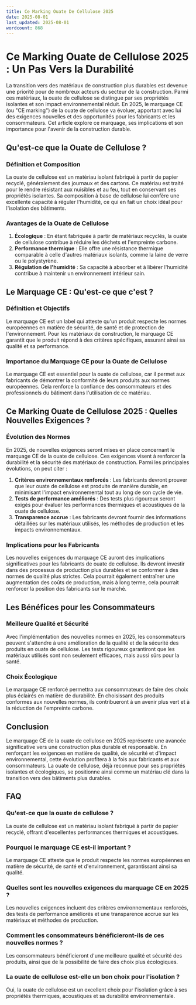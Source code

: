 ```yaml
---
title: Ce Marking Ouate De Cellulose 2025
date: 2025-08-01
last_updated: 2025-08-01
wordcount: 868
---
```


# Ce Marking Ouate de Cellulose 2025 : Un Pas Vers la Durabilité

La transition vers des matériaux de construction plus durables est devenue une priorité pour de nombreux acteurs du secteur de la construction. Parmi ces matériaux, la ouate de cellulose se distingue par ses propriétés isolantes et son impact environnemental réduit. En 2025, le marquage CE (ou "CE marking") de la ouate de cellulose va évoluer, apportant avec lui des exigences nouvelles et des opportunités pour les fabricants et les consommateurs. Cet article explore ce marquage, ses implications et son importance pour l'avenir de la construction durable.

## Qu'est-ce que la Ouate de Cellulose ?

### Définition et Composition

La ouate de cellulose est un matériau isolant fabriqué à partir de papier recyclé, généralement des journaux et des cartons. Ce matériau est traité pour le rendre résistant aux nuisibles et au feu, tout en conservant ses propriétés isolantes. Sa composition à base de cellulose lui confère une excellente capacité à réguler l'humidité, ce qui en fait un choix idéal pour l'isolation des bâtiments.

### Avantages de la Ouate de Cellulose

1. **Écologique** : En étant fabriquée à partir de matériaux recyclés, la ouate de cellulose contribue à réduire les déchets et l'empreinte carbone.
2. **Performance thermique** : Elle offre une résistance thermique comparable à celle d'autres matériaux isolants, comme la laine de verre ou le polystyrène.
3. **Régulation de l'humidité** : Sa capacité à absorber et à libérer l'humidité contribue à maintenir un environnement intérieur sain.

## Le Marquage CE : Qu'est-ce que c'est ?

### Définition et Objectifs

Le marquage CE est un label qui atteste qu'un produit respecte les normes européennes en matière de sécurité, de santé et de protection de l'environnement. Pour les matériaux de construction, le marquage CE garantit que le produit répond à des critères spécifiques, assurant ainsi sa qualité et sa performance.

### Importance du Marquage CE pour la Ouate de Cellulose

Le marquage CE est essentiel pour la ouate de cellulose, car il permet aux fabricants de démontrer la conformité de leurs produits aux normes européennes. Cela renforce la confiance des consommateurs et des professionnels du bâtiment dans l'utilisation de ce matériau.

## Ce Marking Ouate de Cellulose 2025 : Quelles Nouvelles Exigences ?

### Évolution des Normes

En 2025, de nouvelles exigences seront mises en place concernant le marquage CE de la ouate de cellulose. Ces exigences visent à renforcer la durabilité et la sécurité des matériaux de construction. Parmi les principales évolutions, on peut citer :

1. **Critères environnementaux renforcés** : Les fabricants devront prouver que leur ouate de cellulose est produite de manière durable, en minimisant l'impact environnemental tout au long de son cycle de vie.
2. **Tests de performance améliorés** : Des tests plus rigoureux seront exigés pour évaluer les performances thermiques et acoustiques de la ouate de cellulose.
3. **Transparence accrue** : Les fabricants devront fournir des informations détaillées sur les matériaux utilisés, les méthodes de production et les impacts environnementaux.

### Implications pour les Fabricants

Les nouvelles exigences du marquage CE auront des implications significatives pour les fabricants de ouate de cellulose. Ils devront investir dans des processus de production plus durables et se conformer à des normes de qualité plus strictes. Cela pourrait également entraîner une augmentation des coûts de production, mais à long terme, cela pourrait renforcer la position des fabricants sur le marché.

## Les Bénéfices pour les Consommateurs

### Meilleure Qualité et Sécurité

Avec l'implémentation des nouvelles normes en 2025, les consommateurs peuvent s'attendre à une amélioration de la qualité et de la sécurité des produits en ouate de cellulose. Les tests rigoureux garantiront que les matériaux utilisés sont non seulement efficaces, mais aussi sûrs pour la santé.

### Choix Écologique

Le marquage CE renforcé permettra aux consommateurs de faire des choix plus éclairés en matière de durabilité. En choisissant des produits conformes aux nouvelles normes, ils contribueront à un avenir plus vert et à la réduction de l'empreinte carbone.

## Conclusion

Le marquage CE de la ouate de cellulose en 2025 représente une avancée significative vers une construction plus durable et responsable. En renforçant les exigences en matière de qualité, de sécurité et d'impact environnemental, cette évolution profitera à la fois aux fabricants et aux consommateurs. La ouate de cellulose, déjà reconnue pour ses propriétés isolantes et écologiques, se positionne ainsi comme un matériau clé dans la transition vers des bâtiments plus durables.

## FAQ

### Qu'est-ce que la ouate de cellulose ?

La ouate de cellulose est un matériau isolant fabriqué à partir de papier recyclé, offrant d'excellentes performances thermiques et acoustiques.

### Pourquoi le marquage CE est-il important ?

Le marquage CE atteste que le produit respecte les normes européennes en matière de sécurité, de santé et d'environnement, garantissant ainsi sa qualité.

### Quelles sont les nouvelles exigences du marquage CE en 2025 ?

Les nouvelles exigences incluent des critères environnementaux renforcés, des tests de performance améliorés et une transparence accrue sur les matériaux et méthodes de production.

### Comment les consommateurs bénéficieront-ils de ces nouvelles normes ?

Les consommateurs bénéficieront d'une meilleure qualité et sécurité des produits, ainsi que de la possibilité de faire des choix plus écologiques.

### La ouate de cellulose est-elle un bon choix pour l'isolation ?

Oui, la ouate de cellulose est un excellent choix pour l'isolation grâce à ses propriétés thermiques, acoustiques et sa durabilité environnementale.